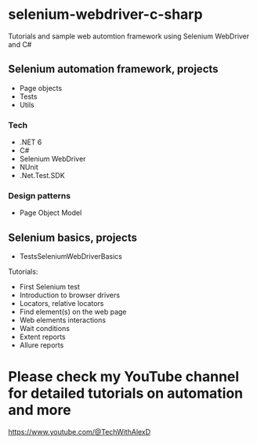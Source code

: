 # selenium-webdriver-c-sharp
Tutorials and sample web automtion framework using Selenium WebDriver and C#  

## Selenium automation framework, projects
- Page objects  
- Tests  
- Utils  

### Tech
- .NET 6   
- C#  
- Selenium WebDriver  
- NUnit  
- .Net.Test.SDK  

### Design patterns
- Page Object Model  

## Selenium basics, projects
- TestsSeleniumWebDriverBasics  

Tutorials:
- First Selenium test
- Introduction to browser drivers
- Locators, relative locators
- Find element(s) on the web page
- Web elements interactions
- Wait conditions
- Extent reports
- Allure reports

# Please check my YouTube channel for detailed tutorials on automation and more
https://www.youtube.com/@TechWithAlexD